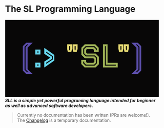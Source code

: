 # The SL Programming Language
![sll-logo](.github/logo_wide.svg)
***SLL is a simple yet powerful programing language intended for beginner as well as advanced software developers.***
> Currently no documentation has been written (PRs are welcome!). The [Changelog](CHANGELOG.md) is a temporary documentation.
